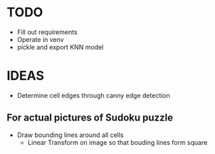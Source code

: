 # TODO
- Fill out requirements
- Operate in venv
- pickle and export KNN model

# IDEAS
- Determine cell edges through canny edge detection
## For actual pictures of Sudoku puzzle
- Draw bounding lines around all cells
    - Linear Transform on image so that bouding lines form square